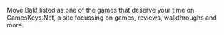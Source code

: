 Move Bak! listed as one of the games that deserve your time on GamesKeys.Net, a site focussing on games, reviews, walkthroughs and more.
